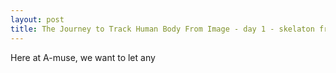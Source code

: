 ```yaml
---
layout: post
title: The Journey to Track Human Body From Image - day 1 - skelaton from RGB image libraries review
---
```


Here at A-muse, we want to let any 
